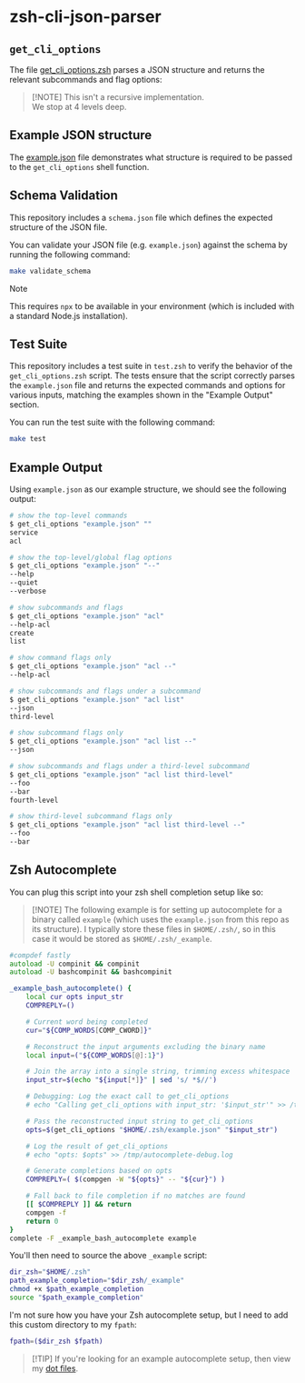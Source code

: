 # zsh-cli-json-parser

## `get_cli_options`

The file [get_cli_options.zsh](get_cli_options.zsh) parses a JSON structure and
returns the relevant subcommands and flag options:

> \[!NOTE\]
> This isn't a recursive implementation.\
> We stop at 4 levels deep.

## Example JSON structure

The [example.json](example.json) file demonstrates what structure is required to
be passed to the `get_cli_options` shell function.

## Schema Validation

This repository includes a `schema.json` file which defines the expected
structure of the JSON file.

You can validate your JSON file (e.g. `example.json`) against the schema by
running the following command:

```sh
make validate_schema
```

> [!NOTE]
> This requires `npx` to be available in your environment (which is included
> with a standard Node.js installation).

## Test Suite

This repository includes a test suite in `test.zsh` to verify the behavior of
the `get_cli_options.zsh` script. The tests ensure that the script correctly
parses the `example.json` file and returns the expected commands and options for
various inputs, matching the examples shown in the "Example Output" section.

You can run the test suite with the following command:

```sh
make test
```

## Example Output

Using `example.json` as our example structure, we should see the following
output:

```zsh
# show the top-level commands
$ get_cli_options "example.json" ""
service
acl

# show the top-level/global flag options
$ get_cli_options "example.json" "--"
--help
--quiet
--verbose

# show subcommands and flags
$ get_cli_options "example.json" "acl"
--help-acl
create
list

# show command flags only
$ get_cli_options "example.json" "acl --"
--help-acl

# show subcommands and flags under a subcommand
$ get_cli_options "example.json" "acl list"
--json
third-level

# show subcommand flags only
$ get_cli_options "example.json" "acl list --"
--json

# show subcommands and flags under a third-level subcommand
$ get_cli_options "example.json" "acl list third-level"
--foo
--bar
fourth-level

# show third-level subcommand flags only
$ get_cli_options "example.json" "acl list third-level --"
--foo
--bar
```

## Zsh Autocomplete

You can plug this script into your zsh shell completion setup like so:

> \[!NOTE\]
> The following example is for setting up autocomplete for a binary called
> `example` (which uses the `example.json` from this repo as its structure). I
> typically store these files in `$HOME/.zsh/`, so in this case it would be
> stored as `$HOME/.zsh/_example`.

```zsh
#compdef fastly
autoload -U compinit && compinit
autoload -U bashcompinit && bashcompinit

_example_bash_autocomplete() {
    local cur opts input_str
    COMPREPLY=()

    # Current word being completed
    cur="${COMP_WORDS[COMP_CWORD]}"

    # Reconstruct the input arguments excluding the binary name
    local input=("${COMP_WORDS[@]:1}")

	# Join the array into a single string, trimming excess whitespace
    input_str=$(echo "${input[*]}" | sed 's/ *$//')

    # Debugging: Log the exact call to get_cli_options
    # echo "Calling get_cli_options with input_str: '$input_str'" >> /tmp/autocomplete-debug.log

    # Pass the reconstructed input string to get_cli_options
    opts=$(get_cli_options "$HOME/.zsh/example.json" "$input_str")

    # Log the result of get_cli_options
    # echo "opts: $opts" >> /tmp/autocomplete-debug.log

    # Generate completions based on opts
    COMPREPLY=( $(compgen -W "${opts}" -- "${cur}") )

    # Fall back to file completion if no matches are found
    [[ $COMPREPLY ]] && return
    compgen -f
    return 0
}
complete -F _example_bash_autocomplete example
```

You'll then need to source the above `_example` script:

```zsh
dir_zsh="$HOME/.zsh"
path_example_completion="$dir_zsh/_example"
chmod +x $path_example_completion
source "$path_example_completion"
```

I'm not sure how you have your Zsh autocomplete setup, but I need to add this
custom directory to my `fpath`:

```zsh
fpath=($dir_zsh $fpath)
```

> \[!TIP\]
> If you're looking for an example autocomplete setup, then view my [dot
> files][1].

[1]: https://github.com/Integralist/dotfiles/blob/main/.config/zsh/autocomplete.zsh
